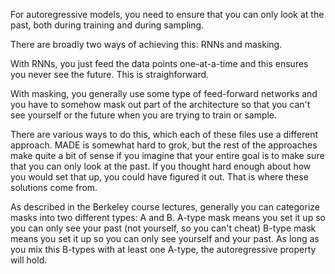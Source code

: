 For autoregressive models, you need to ensure that you can only look at the past, both during training and during sampling.

There are broadly two ways of achieving this: RNNs and masking.

With RNNs, you just feed the data points one-at-a-time and this ensures you never see the future.
This is straighforward.

With masking, you generally use some type of feed-forward networks and you have to somehow mask out
part of the architecture so that you can't see yourself or the future when you are trying to train or sample.

There are various ways to do this, which each of these files use a different approach.
MADE is somewhat hard to grok, but the rest of the approaches make quite a bit of sense if you imagine
that your entire goal is to make sure that you can only look at the past.
If you thought hard enough about how you would set that up, you could have figured it out.
That is where these solutions come from.

As described in the Berkeley course lectures, generally you can categorize masks into two different types: A and B.
A-type mask means you set it up so you can only see your past (not yourself, so you can't cheat)
B-type mask means you set it up so you can only see yourself and your past.
As long as you mix this B-types with at least one A-type, the autoregressive property will hold.


<!--TODO: include my drawings and longer explanations -->
